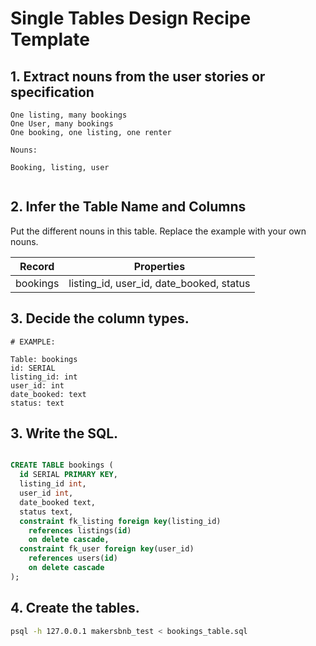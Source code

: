 # Single Tables Design Recipe Template

## 1. Extract nouns from the user stories or specification

```
One listing, many bookings 
One User, many bookings 
One booking, one listing, one renter

```

```
Nouns:

Booking, listing, user
     
```

## 2. Infer the Table Name and Columns

Put the different nouns in this table. Replace the example with your own nouns.

| Record                | Properties                                 |
| --------------------- | ------------------------------------------ |
| bookings              | listing_id, user_id, date_booked, status   |


## 3. Decide the column types.
```
# EXAMPLE:

Table: bookings
id: SERIAL
listing_id: int
user_id: int
date_booked: text 
status: text
```

## 3. Write the SQL.

```sql

CREATE TABLE bookings (
  id SERIAL PRIMARY KEY,
  listing_id int,
  user_id int,
  date_booked text,
  status text,
  constraint fk_listing foreign key(listing_id)
    references listings(id)
    on delete cascade,
  constraint fk_user foreign key(user_id)
    references users(id)
    on delete cascade
);


```

## 4. Create the tables.

```bash
psql -h 127.0.0.1 makersbnb_test < bookings_table.sql
```